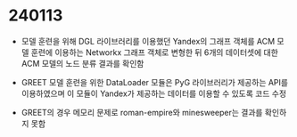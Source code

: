 # 240113

- 모델 훈련을 위해 DGL 라이브러리를 이용했던 Yandex의 그래프 객체를 ACM 모델 훈련에 이용하는 Networkx 그래프 객체로 변형한 뒤 6개의 데이터셋에 대한 ACM 모델의 노드 분류 결과를 확인함

- GREET 모델 훈련을 위한 DataLoader 모듈은 PyG 라이브러리가 제공하는 API를 이용하였으며 이 모듈이 Yandex가 제공하는 데이터를 이용할 수 있도록 코드 수정

- GREET의 경우 메모리 문제로 roman-empire와 minesweeper는 결과를 확인하지 못함